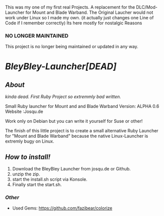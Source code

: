 This was my one of my first real Projects. A replacement for the DLC/Mod-Launcher for Mount and Blade Warband. The Original Laucher would not work under Linux so I made my own. (it actually just changes one Line of Code if I remember correctly) Its here mostly for nostalgic Reasons 
### NO LONGER MAINTAINED

This project is no longer being maintained or updated in any way.

# _BleyBley-Launcher[DEAD]_

## *About* 
*kinda dead.*
*First Ruby Project so extremmly bad written.*


Small Ruby launcher for Mount and and Blade Warband 
Version: ALPHA 0.6
Website :Josqu.de

Work only on Debian but you can write it yourself for Suse or other!

The finish of this little project is to create a small alternative Ruby Launcher for "Mount and Blade Warband"
because the native Linux-Launcher is extremly bugy on Linux.

## *How to install!*
1. Download the BleyBley Launcher from josqu.de or Github.
2. unzip the zip.
3. start the install.sh script via Konsole.
4. Finally start the start.sh.

### *Other*
* Used Gems: https://github.com/fazibear/colorize
